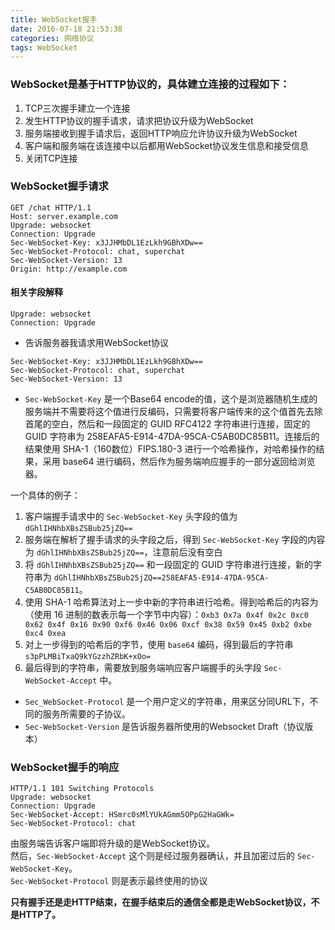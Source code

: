 ```yaml
---
title: WebSocket握手
date: 2016-07-18 21:53:38
categories: 网络协议
tags: WebSocket
---
```


### WebSocket是基于HTTP协议的，具体建立连接的过程如下：   

1. TCP三次握手建立一个连接    
2. 发生HTTP协议的握手请求，请求把协议升级为WebSocket       
3. 服务端接收到握手请求后，返回HTTP响应允许协议升级为WebSocket       
4. 客户端和服务端在该连接中以后都用WebSocket协议发生信息和接受信息      
5. 关闭TCP连接    

### WebSocket握手请求          

```
GET /chat HTTP/1.1
Host: server.example.com
Upgrade: websocket
Connection: Upgrade
Sec-WebSocket-Key: x3JJHMbDL1EzLkh9GBhXDw==
Sec-WebSocket-Protocol: chat, superchat
Sec-WebSocket-Version: 13
Origin: http://example.com
```


<!-- more -->

#### 相关字段解释     

```
Upgrade: websocket
Connection: Upgrade
```

- 告诉服务器我请求用WebSocket协议       

```
Sec-WebSocket-Key: x3JJHMbDL1EzLkh9GBhXDw==
Sec-WebSocket-Protocol: chat, superchat
Sec-WebSocket-Version: 13
```

- `Sec-WebSocket-Key` 是一个Base64 encode的值，这个是浏览器随机生成的      
服务端并不需要将这个值进行反编码，只需要将客户端传来的这个值首先去除首尾的空白，然后和一段固定的 GUID RFC4122 字符串进行连接，固定的 GUID 字符串为 258EAFA5-E914-47DA-95CA-C5AB0DC85B11。连接后的结果使用 SHA-1（160数位）FIPS.180-3 进行一个哈希操作，对哈希操作的结果，采用 base64 进行编码，然后作为服务端响应握手的一部分返回给浏览器。    

一个具体的例子：

1. 客户端握手请求中的 `Sec-WebSocket-Key` 头字段的值为 `dGhlIHNhbXBsZSBub25jZQ==`   
2. 服务端在解析了握手请求的头字段之后，得到 `Sec-WebSocket-Key` 字段的内容为 `dGhlIHNhbXBsZSBub25jZQ==`，注意前后没有空白     
3. 将 `dGhlIHNhbXBsZSBub25jZQ==` 和一段固定的 GUID 字符串进行连接，新的字符串为 `dGhlIHNhbXBsZSBub25jZQ==258EAFA5-E914-47DA-95CA-C5AB0DC85B11`。   
4. 使用 SHA-1 哈希算法对上一步中新的字符串进行哈希。得到哈希后的内容为（使用 16 进制的数表示每一个字节中内容）：`0xb3 0x7a 0x4f 0x2c 0xc0 0x62 0x4f 0x16 0x90 0xf6 0x46 0x06 0xcf 0x38 0x59 0x45 0xb2 0xbe 0xc4 0xea`     
5. 对上一步得到的哈希后的字节，使用 `base64` 编码，得到最后的字符串`s3pPLMBiTxaQ9kYGzzhZRbK+xOo=`       
6. 最后得到的字符串，需要放到服务端响应客户端握手的头字段 `Sec-WebSocket-Accept` 中。        


- `Sec_WebSocket-Protocol` 是一个用户定义的字符串，用来区分同URL下，不同的服务所需要的子协议。   
- `Sec-WebSocket-Version` 是告诉服务器所使用的Websocket Draft（协议版本）   

### WebSocket握手的响应   

```
HTTP/1.1 101 Switching Protocols
Upgrade: websocket
Connection: Upgrade
Sec-WebSocket-Accept: HSmrc0sMlYUkAGmm5OPpG2HaGWk=
Sec-WebSocket-Protocol: chat
```

由服务端告诉客户端即将升级的是WebSocket协议。    
然后，`Sec-WebSocket-Accept` 这个则是经过服务器确认，并且加密过后的 `Sec-WebSocket-Key`。   
`Sec-WebSocket-Protocol` 则是表示最终使用的协议     

 
**只有握手还是走HTTP结束，在握手结束后的通信全都是走WebSocket协议，不是HTTP了。**           
